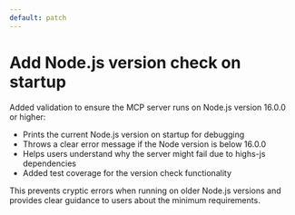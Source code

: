 ```yaml
---
default: patch
---
```


# Add Node.js version check on startup

Added validation to ensure the MCP server runs on Node.js version 16.0.0 or higher:
- Prints the current Node.js version on startup for debugging
- Throws a clear error message if the Node version is below 16.0.0
- Helps users understand why the server might fail due to highs-js dependencies
- Added test coverage for the version check functionality

This prevents cryptic errors when running on older Node.js versions and provides clear guidance to users about the minimum requirements.